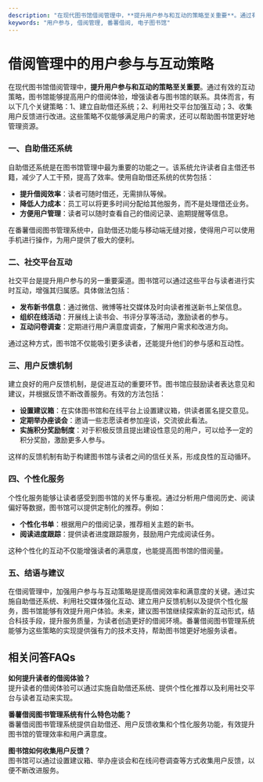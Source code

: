 ```yaml
---
description: "在现代图书馆借阅管理中，**提升用户参与和互动的策略至关重要**。通过有效的互动策略，图书馆能够提高用户的借阅体验，增强读者与图书馆的联系。具体而言，有以下几个关键策略：1、建立自助借还系统；2、利用社交平台加强互动；3、收集用户反馈进行改进。这些策略不仅能够满足用户的需求，还可以帮助图书馆更好地管理资源。"
keywords: "用户参与, 借阅管理, 番薯借阅, 电子图书馆"
---
```

# 借阅管理中的用户参与与互动策略

在现代图书馆借阅管理中，**提升用户参与和互动的策略至关重要**。通过有效的互动策略，图书馆能够提高用户的借阅体验，增强读者与图书馆的联系。具体而言，有以下几个关键策略：1、建立自助借还系统；2、利用社交平台加强互动；3、收集用户反馈进行改进。这些策略不仅能够满足用户的需求，还可以帮助图书馆更好地管理资源。

### 一、自助借还系统

自助借还系统是在图书馆管理中最为重要的功能之一。该系统允许读者自主借还书籍，减少了人工干预，提高了效率。使用自助借还系统的优势包括：

- **提升借阅效率**：读者可随时借还，无需排队等候。
- **降低人力成本**：员工可以将更多时间分配给其他服务，而不是处理借还业务。
- **方便用户管理**：读者可以随时查看自己的借阅记录、逾期提醒等信息。

在番薯借阅图书管理系统中，自助借还功能与移动端无缝对接，使得用户可以使用手机进行操作，为用户提供了极大的便利。

### 二、社交平台互动

社交平台是提升用户参与的另一重要渠道。图书馆可以通过这些平台与读者进行实时互动，增强其归属感。具体做法包括：

- **发布新书信息**：通过微信、微博等社交媒体及时向读者推送新书上架信息。
- **组织在线活动**：开展线上读书会、书评分享等活动，激励读者的参与。
- **互动问卷调查**：定期进行用户满意度调查，了解用户需求和改进方向。

通过这种方式，图书馆不仅能吸引更多读者，还能提升他们的参与感和互动性。

### 三、用户反馈机制

建立良好的用户反馈机制，是促进互动的重要环节。图书馆应鼓励读者表达意见和建议，并根据反馈不断改善服务。有效的方法包括：

- **设置建议箱**：在实体图书馆和在线平台上设置建议箱，供读者匿名提交意见。
- **定期举办座谈会**：邀请一些志愿读者参加座谈，交流彼此看法。
- **实施积分奖励制度**：对于积极反馈且提出建设性意见的用户，可以给予一定的积分奖励，激励更多人参与。

这样的反馈机制有助于构建图书馆与读者之间的信任关系，形成良性的互动循环。

### 四、个性化服务

个性化服务能够让读者感受到图书馆的关怀与重视。通过分析用户借阅历史、阅读偏好等数据，图书馆可以提供定制化的推荐。例如：

- **个性化书单**：根据用户的借阅记录，推荐相关主题的新书。
- **阅读进度跟踪**：提供读者进度跟踪服务，鼓励用户完成阅读任务。

这种个性化的互动不仅能增强读者的满意度，也能提高图书馆的借阅量。

### 五、结语与建议

在借阅管理中，加强用户参与与互动策略是提高借阅效率和满意度的关键。通过实施自助借还系统、利用社交媒体强化互动、建立用户反馈机制以及提供个性化服务，图书馆能够有效提升用户体验。未来，建议图书馆继续探索新的互动形式，结合科技手段，提升服务质量，为读者创造更好的借阅环境。番薯借阅图书管理系统能够为这些策略的实现提供强有力的技术支持，帮助图书馆更好地服务读者。 

## 相关问答FAQs

**如何提升读者的借阅体验？**  
提升读者的借阅体验可以通过实施自助借还系统、提供个性化推荐以及利用社交平台与读者互动来实现。

**番薯借阅图书管理系统有什么特色功能？**  
番薯借阅图书管理系统提供自助借还、用户反馈收集和个性化服务功能，有效提升图书馆的管理效率和用户满意度。

**图书馆如何收集用户反馈？**  
图书馆可以通过设置建议箱、举办座谈会和在线问卷调查等方式收集用户反馈，以便不断改进服务。
